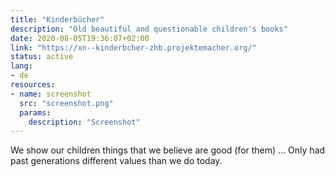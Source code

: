 ```yaml
---
title: "Kinderbücher"
description: "Old beautiful and questionable children's books"
date: 2020-08-05T19:36:07+02:00
link: "https://xn--kinderbcher-zhb.projektemacher.org/"
status: active
lang:
- de
resources:
- name: screenshot
  src: "screenshot.png"
  params:
    description: "Screenshot"
---
```

We show our children things that we believe are good (for them) ...
Only had past generations different values ​​than we do today.
